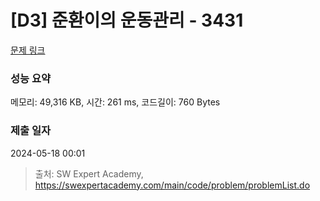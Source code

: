 # [D3] 준환이의 운동관리 - 3431 

[문제 링크](https://swexpertacademy.com/main/code/problem/problemDetail.do?contestProbId=AWE_ZXcqAAMDFAV2) 

### 성능 요약

메모리: 49,316 KB, 시간: 261 ms, 코드길이: 760 Bytes

### 제출 일자

2024-05-18 00:01



> 출처: SW Expert Academy, https://swexpertacademy.com/main/code/problem/problemList.do